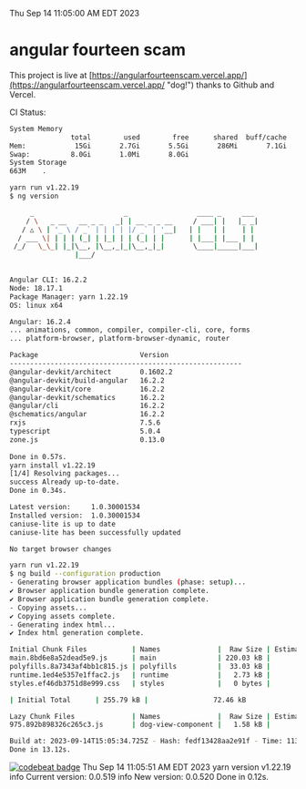 Thu Sep 14 11:05:00 AM EDT 2023

# angular fourteen scam


This project is live at [https://angularfourteenscam.vercel.app/](https://angularfourteenscam.vercel.app/ "dog!") thanks to Github and Vercel.

CI Status: 

```bash
System Memory
               total        used        free      shared  buff/cache   available
Mem:            15Gi       2.7Gi       5.5Gi       286Mi       7.1Gi        11Gi
Swap:          8.0Gi       1.0Mi       8.0Gi
System Storage
663M	.
```
```bash
yarn run v1.22.19
$ ng version

     _                      _                 ____ _     ___
    / \   _ __   __ _ _   _| | __ _ _ __     / ___| |   |_ _|
   / △ \ | '_ \ / _` | | | | |/ _` | '__|   | |   | |    | |
  / ___ \| | | | (_| | |_| | | (_| | |      | |___| |___ | |
 /_/   \_\_| |_|\__, |\__,_|_|\__,_|_|       \____|_____|___|
                |___/
    

Angular CLI: 16.2.2
Node: 18.17.1
Package Manager: yarn 1.22.19
OS: linux x64

Angular: 16.2.4
... animations, common, compiler, compiler-cli, core, forms
... platform-browser, platform-browser-dynamic, router

Package                         Version
---------------------------------------------------------
@angular-devkit/architect       0.1602.2
@angular-devkit/build-angular   16.2.2
@angular-devkit/core            16.2.2
@angular-devkit/schematics      16.2.2
@angular/cli                    16.2.2
@schematics/angular             16.2.2
rxjs                            7.5.6
typescript                      5.0.4
zone.js                         0.13.0
    
Done in 0.57s.
yarn install v1.22.19
[1/4] Resolving packages...
success Already up-to-date.
Done in 0.34s.
```
```bash
Latest version:     1.0.30001534
Installed version:  1.0.30001534
caniuse-lite is up to date
caniuse-lite has been successfully updated

No target browser changes
```
```bash
yarn run v1.22.19
$ ng build --configuration production
- Generating browser application bundles (phase: setup)...
✔ Browser application bundle generation complete.
✔ Browser application bundle generation complete.
- Copying assets...
✔ Copying assets complete.
- Generating index html...
✔ Index html generation complete.

Initial Chunk Files           | Names              |  Raw Size | Estimated Transfer Size
main.8bd6e8a52dead5e9.js      | main               | 220.03 kB |                60.52 kB
polyfills.8a7343af4bb1c815.js | polyfills          |  33.03 kB |                10.66 kB
runtime.1ed4e5357e1ffac2.js   | runtime            |   2.73 kB |                 1.28 kB
styles.ef46db3751d8e999.css   | styles             |   0 bytes |                       -

| Initial Total      | 255.79 kB |                72.46 kB

Lazy Chunk Files              | Names              |  Raw Size | Estimated Transfer Size
975.892b898326c265c3.js       | dog-view-component |   1.58 kB |               792 bytes

Build at: 2023-09-14T15:05:34.725Z - Hash: fedf13428aa2e91f - Time: 11357ms
Done in 13.12s.
```
[![codebeat badge](https://codebeat.co/badges/8cb3c84a-d002-4f78-98dd-3540260c751a)](https://codebeat.co/projects/github-com-kfedora-angularfourteenscam-master)
Thu Sep 14 11:05:51 AM EDT 2023
yarn version v1.22.19
info Current version: 0.0.519
info New version: 0.0.520
Done in 0.12s.
